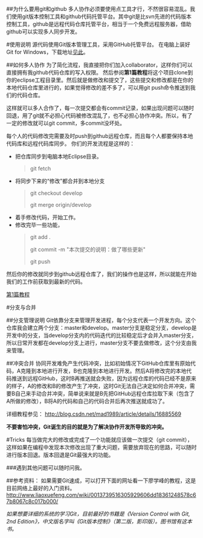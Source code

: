 ##为什么要用git和github
多人协作必须要使用点工具才行，不然很容易混乱。我们使用git版本控制工具和github代码托管平台。其中git是比svn先进的代码版本控制工具，github是远程代码仓库托管平台，相当于一个免费远程服务器，借助github可以实现多人同步开发。

#使用说明
源代码使用Git版本管理工具，采用GitHub托管平台。
在电脑上装好Git for Windows，下载地址[见此](https://git-scm.com/download/)。

##如何多人协作
为了简化流程，我直接把你们加入collaborator，这样你们可以直接拥有我github代码仓库的写入权限。
然后参阅**第1篇教程**将这个项目clone到你的eclipse工程目录里。然后就是做修改和提交了，这些提交和修改都是在你的本地代码仓库里进行的，如果觉得修改的差不多了，可以用git push命令推送到我们的代码仓库。

这样就可以多人合作了，每一次提交都会有commit记录，如果出现问题可以随时回退，用了git就不必担心代码被修改混乱了，也不必担心协作冲突。所以，有了一定的修改就可以git commit，多commit没坏处。

每个人的代码修改完需要及时push到github远程仓库，而且每个人都要保持本地代码库和远程代码库同步。
你们的开发流程是这样的：

- 把仓库同步到电脑本地Eclipse目录。
	>git fetch
- 将同步下来的“修改”都合并到本地分支
	>git checkout develop
	>
 	>git merge origin/develop
- 着手修改代码，开始工作。
- 修改完毕一些功能，
	>git add .
	>
	>git commit -m "本次提交的说明：做了哪些更新"
	>
	>git push

然后你的修改就同步到github远程仓库了，我们的操作也是这样，所以就能在开始我们的工作前获取到最新的代码。

[第1篇教程](http://www.oschina.net/question/54100_167919?sort=time)


#分支与合并

##分支管理说明
Git依靠分支来管理开发进程，每个分支代表一个开发方向。这个仓库我会建立两个分支：master和develop。master分支是稳定分支，develop是开发中的分支，当develop分支内的代码迭代的比较稳定后才会并入master分支，所以日常开发都在develop分支上进行，master分支不要去做修改，这个分支由我来管理。

##冲突合并
协同开发难免产生代码冲突，比如初始情况下GitHub仓库里有原始代码，A克隆到本地进行开发，B也克隆到本地进行开发。然后A将修改完的本地代码推送到远程GitHub，这时B再推送就会失败，因为远程仓库的代码已经不是原来的样子，A的修改和B的修改产生了冲突，这时Git无法自己决定如何合并冲突，需要B自己来手动合并冲突，简单说来就是B先把GitHub远程仓库拉取下来（包含了A所做的修改），B将A的代码和自己的代码合并后再次推送就成功了。

详细教程参见：
http://blog.csdn.net/mad1989/article/details/16885569

**不要害怕冲突，Git诞生的目的就是为了解决协作开发所导致的冲突。**

#Tricks
每当做完大的修改或完成了一个功能就应该做一次提交（git commit），这样如果在编程中发现本次修改出现了重大问题，需要放弃现在的思路，可以随时进行版本回退。版本回退是Git最强大的功能。


###遇到其他问题可以随时问我。

##参考资料：
如果需要Git速成，可以打开下面的网址看一下廖学峰的教程，这是目前网络上最好的入门资料。
http://www.liaoxuefeng.com/wiki/0013739516305929606dd18361248578c67b8067c8c017b000/

*如果想要详细的系统的学习Git，目前最好的书籍是《Version Control with Git, 2nd Edition》，中文版名字叫《Git版本控制》（第二版，影印版）。图书馆有这本书。*